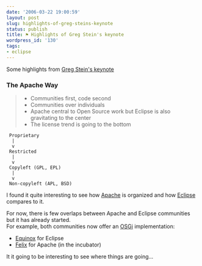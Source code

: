 ```yaml
---
date: '2006-03-22 19:00:59'
layout: post
slug: highlights-of-greg-steins-keynote
status: publish
title: ⚑ Highlights of Greg Stein's keynote
wordpress_id: '130'
tags:
- eclipse
---
```


Some highlights from [Greg Stein's keynote](http://www.eclipsecon.org/2006/Sub.do?id=106)

### The Apache Way ###

> * Communities first, code second  
> * Communities over individuals
> * Apache central to Open Source work but Eclipse is also gravitating to the center  
> * The license trend is going to the bottom




     Proprietary
      |
      v
     Restricted
      |
      v
     Copyleft (GPL, EPL)
      |
      v
     Non-copyleft (APL, BSD)   



I found it quite interesting to see how  [Apache](http://apache.org) is organized and how  [Eclipse](http://eclipse.org) compares to it.

For now, there is few overlaps between Apache and Eclipse communities but it has already started.  
For example, both communities now offer an [OSGi](http://osgi.org) implementation:

* [Equinox](http://www.eclipse.org/equinox/) for Eclipse
* [Felix](http://incubator.apache.org/felix/) for Apache (in the incubator)

It it going to be interesting to see where things are going...
